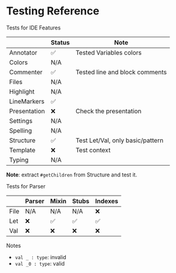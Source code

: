 # Testing Reference

Tests for IDE Features

|              | Status | Note                             |
|--------------|--------|----------------------------------|
| Annotator    | ✅      | Tested Variables colors          |
| Colors       | N/A    |                                  |
| Commenter    | ✅      | Tested line and block comments   |
| Files        | N/A    |                                  |
| Highlight    | N/A    |                                  |
| LineMarkers  | ✅      |                                  |
| Presentation | ❌      | Check the presentation           |
| Settings     | N/A    |                                  |
| Spelling     | N/A    |                                  |
| Structure    | ✅      | Test Let/Val, only basic/pattern |
| Template     | ❌      | Test context                     |
| Typing       | N/A    |                                  |

**Note**: extract `#getChildren` from Structure and test it.

Tests for Parser

|      | Parser | Mixin | Stubs | Indexes |
|------|--------|-------|-------|---------|
| File | N/A    | N/A   | N/A   | ❌       |
| Let  | ❌      | ✅     | ✅     | ✅       |
| Val  | ❌      | ❌     | ❌     | ❌       |

Notes

* `val _ : type`: invalid
* `val _0 : type`: valid